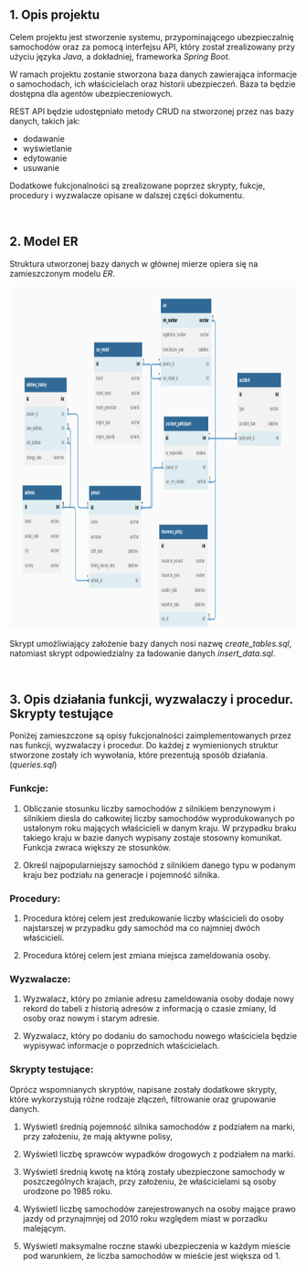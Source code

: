 ## 1. Opis projektu

Celem projektu jest stworzenie systemu, przypominającego ubezpieczalnię samochodów oraz za pomocą interfejsu API, który został zrealizowany przy użyciu języka *Java*, a dokładniej, frameworka *Spring Boot*.

W ramach projektu zostanie stworzona baza danych zawierająca informacje o samochodach, ich właścicielach oraz historii ubezpieczeń. Baza ta będzie dostępna dla agentów ubezpieczeniowych.

REST API będzie udostępniało metody CRUD na stworzonej przez nas bazy danych, takich jak:
- dodawanie
- wyświetlanie
- edytowanie
- usuwanie

Dodatkowe fukcjonalności są zrealizowane poprzez skrypty, fukcje, procedury i wyzwalacze opisane w dalszej części dokumentu.


<br>

## 2. Model ER
Struktura utworzonej bazy danych w głównej mierze opiera się na zamieszczonym modelu *ER*.

<img src="./readme_img/modelER.png" alt="Model ER" width="1000" height="600">


Skrypt umożliwiający założenie bazy danych nosi nazwę *create_tables.sql*, natomiast skrypt odpowiedzialny za ładowanie danych *insert_data.sql*.



<br>

## 3. Opis działania funkcji, wyzwalaczy i procedur. Skrypty testujące
Poniżej zamieszczone są opisy fukcjonalności zaimplementowanych przez nas funkcji, wyzwalaczy i procedur. Do każdej z wymienionych struktur stworzone zostały ich wywołania, które prezentują sposób działania. (*queries.sql*)


### Funkcje:
1. Obliczanie stosunku liczby samochodów z silnikiem benzynowym i silnikiem diesla do całkowitej liczby samochodów wyprodukowanych po ustalonym roku mających właścicieli w danym kraju. W przypadku braku takiego kraju w bazie danych wypisany zostaje stosowny komunikat. Funkcja zwraca większy ze stosunków.

2. Określ najpopularniejszy samochód z silnikiem danego typu w podanym kraju bez podziału na generacje i pojemność silnika.



### Procedury:
1. Procedura której celem jest zredukowanie liczby właścicieli do osoby najstarszej w przypadku gdy samochód ma co najmniej dwóch właścicieli.

2. Procedura której celem jest zmiana miejsca zameldowania osoby.




### Wyzwalacze:
1. Wyzwalacz, który po zmianie adresu zameldowania osoby dodaje nowy rekord do tabeli z historią adresów z informacją o czasie zmiany, Id osoby oraz nowym i starym adresie.

2. Wyzwalacz, który po dodaniu do samochodu nowego właściciela będzie wypisywać informacje o poprzednich właścicielach.


### Skrypty testujące:
Oprócz wspomnianych skryptów, napisane zostały dodatkowe skrypty, które wykorzystują różne rodzaje złączeń, filtrowanie oraz grupowanie danych.

1. Wyświetl średnią pojemność silnika samochodów z podziałem na marki, przy założeniu, że mają aktywne polisy,

2. Wyświetl liczbę sprawców wypadków drogowych z podziałem na marki.

3. Wyświetl średnią kwotę na którą zostały ubezpieczone samochody w poszczególnych krajach, przy założeniu, że właścicielami są osoby urodzone po 1985 roku.

4. Wyświetl liczbę samochodów zarejestrowanych na osoby mające prawo jazdy od przynajmnjej od 2010 roku względem miast w porzadku malejącym.

5. Wyświetl maksymalne roczne stawki ubezpieczenia w każdym mieście pod warunkiem, że liczba samochodów w mieście jest większa od 1.





